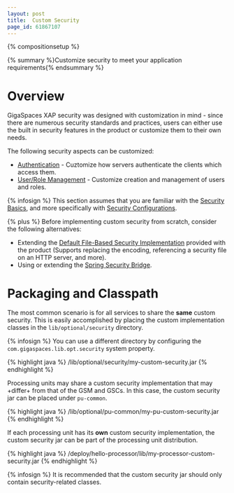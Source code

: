 ```yaml
---
layout: post
title:  Custom Security
page_id: 61867107
---
```


{% compositionsetup %}

{% summary %}Customize security to meet your application requirements{% endsummary %}

# Overview

GigaSpaces XAP security was designed with customization in mind - since there are numerous security standards and practices, users can either use the built in security features in the product or customize them to their own needs.

The following security aspects can be customized:

- [Authentication](/xap96/custom-authentication.html) - Cuztomize how servers authenticate the clients which access them.
- [User/Role Management](/xap96/custom-user-role-management.html) - Customize creation and management of users and roles.

{% infosign %} This section assumes that you are familiar with the [Security Basics](/xap96/security-basics.html), and more specifically with [Security Configurations](/xap96/security-configurations.html).

{% plus %} Before implementing custom security from scratch, consider the following alternatives:

- Extending the [Default File-Based Security Implementation](/xap96/default-file-based-security-implementation.html) provided with the product (Supports replacing the encoding, referencing a security file on an HTTP server, and more).
- Using or extending the [Spring Security Bridge](/xap96/spring-security-bridge.html).

# Packaging and Classpath

The most common scenario is for all services to share the **same** custom security. This is easily accomplished by placing the custom implementation classes in the `lib/optional/security` directory.

{% infosign %} You can use a different directory by configuring the `com.gigaspaces.lib.opt.security` system property.

{% highlight java %}
<GigaSpaces root>/lib/optional/security/my-custom-security.jar
{% endhighlight %}

Processing units may share a custom security implementation that may +differ+ from that of the GSM and GSCs. In this case, the custom security jar can be placed under `pu-common`.

{% highlight java %}
<GigaSpaces root>/lib/optional/pu-common/my-pu-custom-security.jar
{% endhighlight %}

If each processing unit has its **own** custom security implementation, the custom security jar can be part of the processing unit distribution.

{% highlight java %}
<GigaSpaces root>/deploy/hello-processor/lib/my-processor-custom-security.jar
{% endhighlight %}

{% infosign %} It is recommended that the custom security jar should only contain security-related classes.
